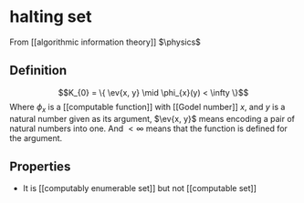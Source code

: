 # halting set
From [[algorithmic information theory]]
$\physics$
## Definition
$$K_{0} = \{ \ev{x, y} \mid \phi_{x}(y) < \infty \}$$
Where $\phi_{x}$ is a [[computable function]] with [[Godel number]] $x$, and $y$ is a natural number given as its argument, $\ev{x, y}$ means encoding a pair of natural numbers into one. And $<\infty$ means that the function is defined for the argument.

## Properties
- It is [[computably enumerable set]] but not [[computable set]]